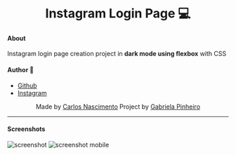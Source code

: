 <h1 align="center"> Instagram Login Page 💻</h1>


#### About

Instagram login page creation project in __dark mode using flexbox__ with CSS 

#### Author :boy:

- [Github](https://github.com/carloscdf)
- [Instagram](https://instagram.com/byswitzer)



<p align="center">Made by <a href="https://github.com/carloscdf">Carlos Nascimento</a> Project by <a href="https://github.com/SpruceGabriela">Gabriela Pinheiro</a> </p>



---

#### Screenshots



<img src="https://raw.githubusercontent.com/carloscdf/Instagram-login/master/img/screenshot.png" alt="screenshot">




<img src="https://raw.githubusercontent.com/carloscdf/Instagram-login/master/img/screenshot_mobile.png" alt="screenshot mobile">

